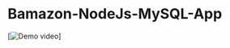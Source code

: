 # Bamazon-NodeJs-MySQL-App
[![Demo video](https://drive.google.com/file/d/1Oo4xMPTqrvF0ww2FzfnNANqCwj7zN_2N/view)]
